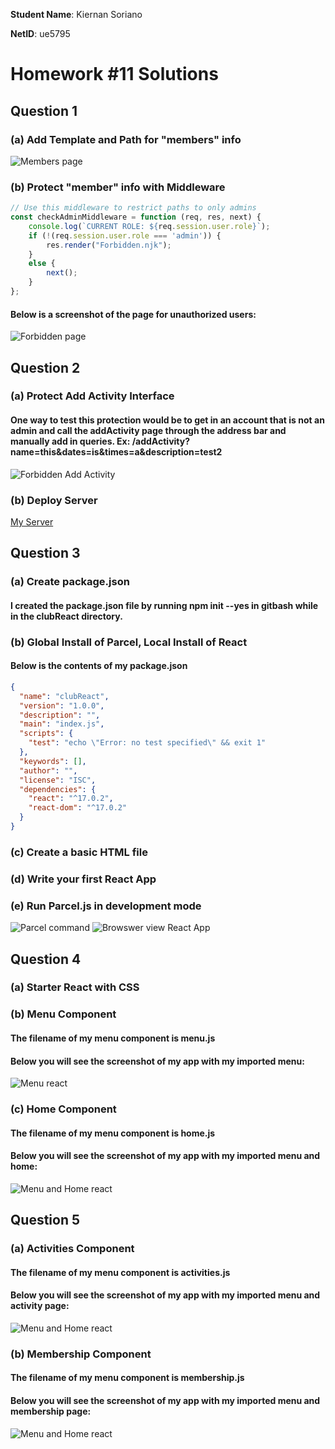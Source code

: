 **Student Name**:  Kiernan Soriano

**NetID**: ue5795

# Homework #11 Solutions
## Question 1
### (a) Add Template and Path for "members" info
![Members page](images/1A.png)
### (b) Protect "member" info with Middleware
```javascript
// Use this middleware to restrict paths to only admins
const checkAdminMiddleware = function (req, res, next) {
	console.log(`CURRENT ROLE: ${req.session.user.role}`);
    if (!(req.session.user.role === 'admin')) {
        res.render("Forbidden.njk");
	} 
    else {
		next();
	}
};
```
#### Below is a screenshot of the page for unauthorized users:
![Forbidden page](images/1B.png)

## Question 2
### (a) Protect Add Activity Interface
#### One way to test this protection would be to get in an account that is not an admin and call the addActivity page through the address bar and manually add in queries. Ex: /addActivity?name=this&dates=is&times=a&description=test2
![Forbidden Add Activity](images/2A.png)

### (b) Deploy Server
[My Server](http://drbsclasses.org/student30/node/)

## Question 3
### (a) Create package.json
#### I created the package.json file by running npm init --yes in gitbash while in the clubReact directory.

### (b) Global Install of Parcel, Local Install of React
#### Below is the contents of my package.json
```json
{
  "name": "clubReact",
  "version": "1.0.0",
  "description": "",
  "main": "index.js",
  "scripts": {
    "test": "echo \"Error: no test specified\" && exit 1"
  },
  "keywords": [],
  "author": "",
  "license": "ISC",
  "dependencies": {
    "react": "^17.0.2",
    "react-dom": "^17.0.2"
  }
}
```
### (c) Create a basic HTML file
### (d) Write your first React App
### (e) Run Parcel.js in development mode
![Parcel command](images/3E.png)
![Browswer view React App](images/3E2.png)

## Question 4
### (a) Starter React with CSS
### (b) Menu Component
#### The filename of my menu component is menu.js
#### Below you will see the screenshot of my app with my imported menu:
![Menu react](images/4B.png)
### (c) Home Component
#### The filename of my menu component is home.js
#### Below you will see the screenshot of my app with my imported menu and home:
![Menu and Home react](images/4C.png)

## Question 5
### (a) Activities Component
#### The filename of my menu component is activities.js
#### Below you will see the screenshot of my app with my imported menu and activity page:
![Menu and Home react](images/5A.png)
### (b) Membership Component
#### The filename of my menu component is membership.js
#### Below you will see the screenshot of my app with my imported menu and membership page:
![Menu and Home react](images/5B.png)
